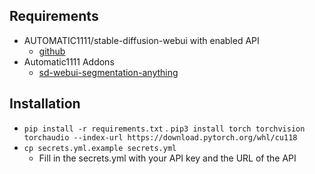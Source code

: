 

## Requirements
- AUTOMATIC1111/stable-diffusion-webui with enabled API
    - [github](https://github.com/AUTOMATIC1111/stable-diffusion-webui)
- Automatic1111 Addons
    - [sd-webui-segmentation-anything](https://github.com/continue-revolution/sd-webui-segment-anything)
    
## Installation
- `pip install -r requirements.txt`
. `pip3 install torch torchvision torchaudio --index-url https://download.pytorch.org/whl/cu118`
- `cp secrets.yml.example secrets.yml`
   - Fill in the secrets.yml with your API key and the URL of the API

